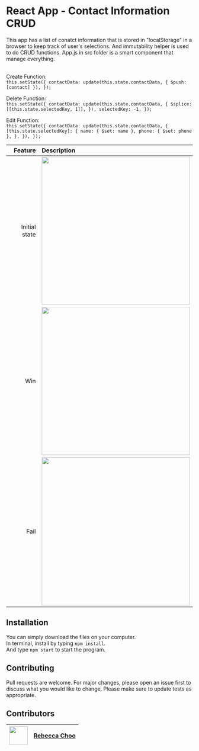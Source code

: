 # React App - Contact Information CRUD
 
 This app has a list of conatct information that is stored in "localStorage" in a browser to keep track of user's selections. 
And immutability helper is used to do CRUD functions. App.js in src folder is a smart component that manage everything. 
<br /><br />

Create Function:<br />
`this.setState({
			contactData: update(this.state.contactData, { $push: [contact] }),
		});`
 
Delete Function:<br />
`this.setState({
			contactData: update(this.state.contactData, {
				$splice: [[this.state.selectedKey, 1]],
			}),
			selectedKey: -1,
		});`

Edit Function:<br />
`this.setState({
			contactData: update(this.state.contactData, {
				[this.state.selectedKey]: {
					name: { $set: name },
					phone: { $set: phone },
				},
			}),
		});`
		
| Feature | Description |
| -----: | :----------- |
|  Initial state | <img src="https://github.com/rebeccachoo/react-tictactoe/blob/main/normal.png?raw=true"  width="400">|
|  Win | <img src="https://github.com/rebeccachoo/react-tictactoe/blob/main/win.png?raw=true"  width="400">|
|  Fail | <img src="https://github.com/rebeccachoo/react-tictactoe/blob/main/fail.png?raw=true"  width="400">|

## Installation

You can simply download the files on your computer. <br />
In terminal, install by typing `npm install`.  <br /> 
And type `npm start` to start the program.

## Contributing

Pull requests are welcome. For major changes, please open an issue first to discuss what you would like to change.
Please make sure to update tests as appropriate. 


##  Contributors

|  <img src="https://avatars.githubusercontent.com/u/254729?s=460&u=58ed23724180265db677357b4133d4ef970d6407&v=4" width="50" height="50" /> |<a href="https://github.com/rebeccachoo" target="_blank">Rebecca Choo</a>| 
| ----------- | ----------- |
